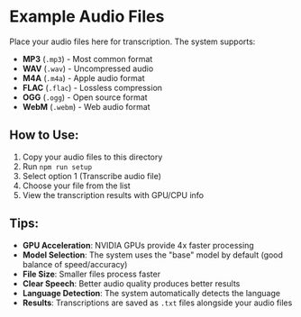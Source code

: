 # Example Audio Files

Place your audio files here for transcription. The system supports:

- **MP3** (`.mp3`) - Most common format
- **WAV** (`.wav`) - Uncompressed audio
- **M4A** (`.m4a`) - Apple audio format
- **FLAC** (`.flac`) - Lossless compression
- **OGG** (`.ogg`) - Open source format
- **WebM** (`.webm`) - Web audio format

## How to Use:

1. Copy your audio files to this directory
2. Run `npm run setup`
3. Select option 1 (Transcribe audio file)
4. Choose your file from the list
5. View the transcription results with GPU/CPU info

## Tips:

- **GPU Acceleration**: NVIDIA GPUs provide 4x faster processing
- **Model Selection**: The system uses the "base" model by default (good balance of speed/accuracy)
- **File Size**: Smaller files process faster
- **Clear Speech**: Better audio quality produces better results
- **Language Detection**: The system automatically detects the language
- **Results**: Transcriptions are saved as `.txt` files alongside your audio files